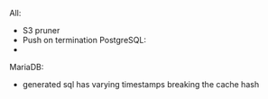 All:
 * S3 pruner
 * Push on termination
PostgreSQL:
 * 
MariaDB:
 * generated sql has varying timestamps breaking the cache hash